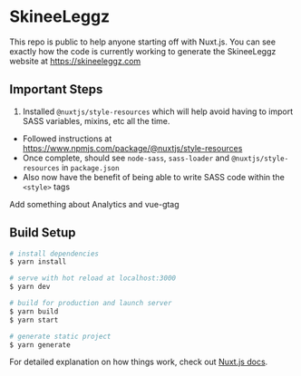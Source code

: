 # SkineeLeggz

This repo is public to help anyone starting off with Nuxt.js. You can see exactly how the code is currently working to generate the SkineeLeggz website at https://skineeleggz.com

## Important Steps

1. Installed `@nuxtjs/style-resources` which will help avoid having to import SASS variables, mixins, etc all the time.
- Followed instructions at https://www.npmjs.com/package/@nuxtjs/style-resources
- Once complete, should see `node-sass`, `sass-loader` and `@nuxtjs/style-resources` in `package.json`
- Also now have the benefit of being able to write SASS code within the `<style>` tags

Add something about Analytics and vue-gtag

## Build Setup

```bash
# install dependencies
$ yarn install

# serve with hot reload at localhost:3000
$ yarn dev

# build for production and launch server
$ yarn build
$ yarn start

# generate static project
$ yarn generate
```

For detailed explanation on how things work, check out [Nuxt.js docs](https://nuxtjs.org).
